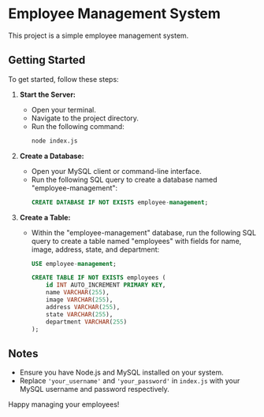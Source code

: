 # Employee Management System

This project is a simple employee management system.

## Getting Started

To get started, follow these steps:

1. **Start the Server:**
   - Open your terminal.
   - Navigate to the project directory.
   - Run the following command:
     ```bash
     node index.js
     ```

2. **Create a Database:**
   - Open your MySQL client or command-line interface.
   - Run the following SQL query to create a database named "employee-management":
     ```sql
     CREATE DATABASE IF NOT EXISTS employee-management;
     ```

3. **Create a Table:**
   - Within the "employee-management" database, run the following SQL query to create a table named "employees" with fields for name, image, address, state, and department:
     ```sql
     USE employee-management;

     CREATE TABLE IF NOT EXISTS employees (
         id INT AUTO_INCREMENT PRIMARY KEY,
         name VARCHAR(255),
         image VARCHAR(255),
         address VARCHAR(255),
         state VARCHAR(255),
         department VARCHAR(255)
     );
     ```

## Notes

- Ensure you have Node.js and MySQL installed on your system.
- Replace `'your_username'` and `'your_password'` in `index.js` with your MySQL username and password respectively.

Happy managing your employees!
